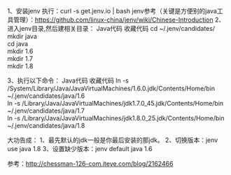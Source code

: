 1、安装jenv
执行：curl -s get.jenv.io | bash
jenv参考（关键是方便别的java工具管理）：https://github.com/linux-china/jenv/wiki/Chinese-Introduction
2、进入jenv目录,然后建相关目录：
Java代码  收藏代码
cd ~/.jenv/candidates/  
mkdir java  
cd java  
mkdir 1.6  
mkdir 1.7  
mkdir 1.8  
 
3、执行以下命令：
Java代码  收藏代码
ln -s /System/Library/Java/JavaVirtualMachines/1.6.0.jdk/Contents/Home/bin ~/.jenv/candidates/java/1.6  
ln -s /Library/Java/JavaVirtualMachines/jdk1.7.0_45.jdk/Contents/Home/bin ~/.jenv/candidates/java/1.7  
ln -s /Library/Java/JavaVirtualMachines/jdk1.8.0_25.jdk/Contents/Home/bin ~/.jenv/candidates/java/1.8  
 
大功告成：
1、最先默认的jdk一般是你最后安装的那jdk。
2、切换版本：jenv use java 1.8
3、设置缺少版本：jenv default java 1.6

参考：http://chessman-126-com.iteye.com/blog/2162466
